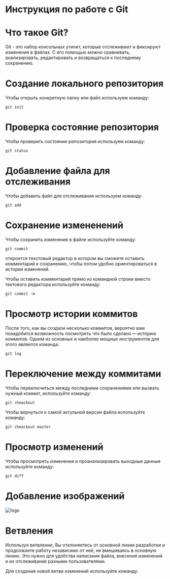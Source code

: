 # **Инструкция по работе с Git**

# Что такое Git?

Git - это набор консольных утилит, которые отслеживают и фиксируют изменения в файлах. С его помощью можно сравнивать, анализировать, редактировать и возвращаться к последнему сохранению.

# Cоздание локального репозитория

Чтобы открыть конкретную папку или файл используем команду:

    git init

# Проверка состояние репозитория

Чтобы проверить состояние репозитория используем команду:

    git status
    
# Добавление файла для отслеживания

Чтобы добавить файл для отслеживания используем команду:

    git add

# Сохранение измененений 

Чтобы сохранить изменения в файле используйте команду:

    git commit

откроется текстовый редактор в котором вы сможете оставить комментарий к сохранению, чтобы потом удобно ориентироваться в истории изменений.

Чтобы оставить комментарий прямо из командной строки вместо тектового редактора используйте команду:

    git commit -m

# Просмотр истории коммитов

После того, как вы создали несколько коммитов, вероятно вам понадобится возможность посмотреть что было сделано — историю коммитов. Одним из основных и наиболее мощных инструментов для этого является команда:

    git log

# Переключение между коммитами

Чтобы переключиться между последними сохранениями или вызвать нужный коммит, используйте команду:

    git cheackout

Чтобы вернуться к самой актульной версии файла используйте команду:

    git cheackout master

# Просмотр изменений

Чтобы просмотреть изменения и проанализировать выходные данные используйте команду:

    git diff

# Добавление изображений

![logo](git.jpg)

# Ветвления

Используя ветвление, Вы отклоняетесь от основной линии разработки и продолжаете работу независимо от неё, не вмешиваясь в основную линию. Это нужно для удобства написания файла, внесения изменений и их отслеживания разными пользователями.

Для создания новой ветви изменений используйте команду: